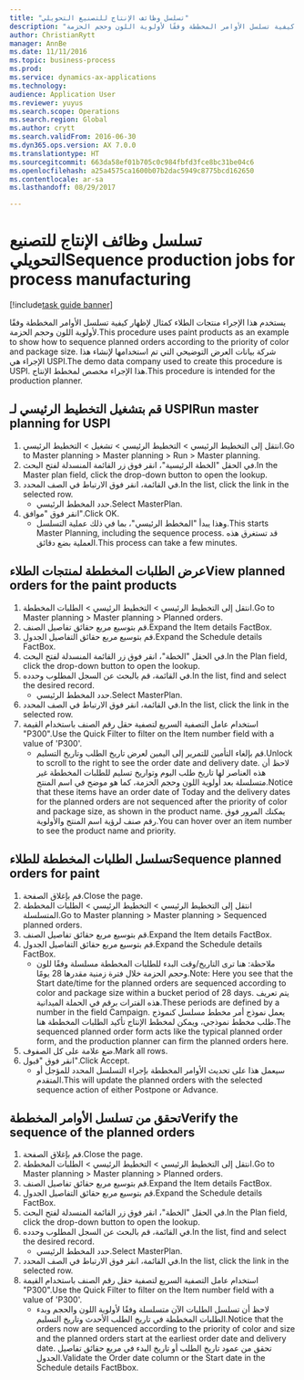 ```yaml
--- 
title: "تسلسل وظائف الإنتاج للتصنيع التحويلي"
description: "يستخدم هذا الإجراء منتجات الطلاء كمثال لإظهار كيفية تسلسل الأوامر المخططة وفقًا لأولوية اللون وحجم الحزمة."
author: ChristianRytt
manager: AnnBe
ms.date: 11/11/2016
ms.topic: business-process
ms.prod: 
ms.service: dynamics-ax-applications
ms.technology: 
audience: Application User
ms.reviewer: yuyus
ms.search.scope: Operations
ms.search.region: Global
ms.author: crytt
ms.search.validFrom: 2016-06-30
ms.dyn365.ops.version: AX 7.0.0
ms.translationtype: HT
ms.sourcegitcommit: 663da58ef01b705c0c984fbfd3fce8bc31be04c6
ms.openlocfilehash: a25a4575ca1600b07b2dac5949c8775bcd162650
ms.contentlocale: ar-sa
ms.lasthandoff: 08/29/2017

---
```

# <a name="sequence-production-jobs-for-process-manufacturing"></a><span data-ttu-id="ad6c3-103">تسلسل وظائف الإنتاج للتصنيع التحويلي</span><span class="sxs-lookup"><span data-stu-id="ad6c3-103">Sequence production jobs for process manufacturing</span></span>

[!include[task guide banner](../../includes/task-guide-banner.md)]

<span data-ttu-id="ad6c3-104">يستخدم هذا الإجراء منتجات الطلاء كمثال لإظهار كيفية تسلسل الأوامر المخططة وفقًا لأولوية اللون وحجم الحزمة.</span><span class="sxs-lookup"><span data-stu-id="ad6c3-104">This procedure uses paint products as an example to show how to sequence planned orders according to the priority of color and package size.</span></span> <span data-ttu-id="ad6c3-105">شركة بيانات العرض التوضيحي التي تم استخدامها لإنشاء هذا الإجراء هي USPI.</span><span class="sxs-lookup"><span data-stu-id="ad6c3-105">The demo data company used to create this procedure is USPI.</span></span> <span data-ttu-id="ad6c3-106">هذا الإجراء مخصص لمخطط الإنتاج‬.</span><span class="sxs-lookup"><span data-stu-id="ad6c3-106">This procedure is intended for the production planner.</span></span>


## <a name="run-master-planning-for-uspi"></a><span data-ttu-id="ad6c3-107">قم بتشغيل التخطيط الرئيسي لـ USPI</span><span class="sxs-lookup"><span data-stu-id="ad6c3-107">Run master planning for USPI</span></span>
1. <span data-ttu-id="ad6c3-108">انتقل إلى التخطيط الرئيسي > التخطيط الرئيسي > تشغيل > التخطيط الرئيسي.</span><span class="sxs-lookup"><span data-stu-id="ad6c3-108">Go to Master planning > Master planning > Run > Master planning.</span></span>
2. <span data-ttu-id="ad6c3-109">في الحقل "الخطة الرئيسية‬"، انقر فوق زر القائمة المنسدلة لفتح البحث.</span><span class="sxs-lookup"><span data-stu-id="ad6c3-109">In the Master plan field, click the drop-down button to open the lookup.</span></span>
3. <span data-ttu-id="ad6c3-110">في القائمة، انقر فوق الارتباط في الصف المحدد.</span><span class="sxs-lookup"><span data-stu-id="ad6c3-110">In the list, click the link in the selected row.</span></span>
    * <span data-ttu-id="ad6c3-111">حدد المخطط الرئيسي.</span><span class="sxs-lookup"><span data-stu-id="ad6c3-111">Select MasterPlan.</span></span>  
4. <span data-ttu-id="ad6c3-112">انقر فوق "موافق".</span><span class="sxs-lookup"><span data-stu-id="ad6c3-112">Click OK.</span></span>
    * <span data-ttu-id="ad6c3-113">وهذا يبدأ "المخطط الرئيسي"، بما في ذلك عملية التسلسل.</span><span class="sxs-lookup"><span data-stu-id="ad6c3-113">This starts Master Planning, including the sequence process.</span></span> <span data-ttu-id="ad6c3-114">قد تستغرق هذه العملية بضع دقائق.</span><span class="sxs-lookup"><span data-stu-id="ad6c3-114">This process can take a few minutes.</span></span>  

## <a name="view-planned-orders-for-the-paint-products"></a><span data-ttu-id="ad6c3-115">عرض الطلبات المخططة لمنتجات الطلاء</span><span class="sxs-lookup"><span data-stu-id="ad6c3-115">View planned orders for the paint products</span></span>
1. <span data-ttu-id="ad6c3-116">انتقل إلى التخطيط الرئيسي > التخطيط الرئيسي > الطلبات المخططة.</span><span class="sxs-lookup"><span data-stu-id="ad6c3-116">Go to Master planning > Master planning > Planned orders.</span></span>
2. <span data-ttu-id="ad6c3-117">قم بتوسيع مربع حقائق تفاصيل الصنف.</span><span class="sxs-lookup"><span data-stu-id="ad6c3-117">Expand the Item details FactBox.</span></span>
3. <span data-ttu-id="ad6c3-118">قم بتوسيع مربع حقائق التفاصيل الجدول.</span><span class="sxs-lookup"><span data-stu-id="ad6c3-118">Expand the Schedule details FactBox.</span></span>
4. <span data-ttu-id="ad6c3-119">في الحقل "الخطة"، انقر فوق زر القائمة المنسدلة لفتح البحث.</span><span class="sxs-lookup"><span data-stu-id="ad6c3-119">In the Plan field, click the drop-down button to open the lookup.</span></span>
5. <span data-ttu-id="ad6c3-120">في القائمة، قم بالبحث عن السجل المطلوب وحدده.</span><span class="sxs-lookup"><span data-stu-id="ad6c3-120">In the list, find and select the desired record.</span></span>
    * <span data-ttu-id="ad6c3-121">حدد المخطط الرئيسي.</span><span class="sxs-lookup"><span data-stu-id="ad6c3-121">Select MasterPlan.</span></span>  
6. <span data-ttu-id="ad6c3-122">في القائمة، انقر فوق الارتباط في الصف المحدد.</span><span class="sxs-lookup"><span data-stu-id="ad6c3-122">In the list, click the link in the selected row.</span></span>
7. <span data-ttu-id="ad6c3-123">استخدام عامل التصفية السريع لتصفية حقل رقم الصنف باستخدام القيمة "P300".</span><span class="sxs-lookup"><span data-stu-id="ad6c3-123">Use the Quick Filter to filter on the Item number field with a value of 'P300'.</span></span>
    * <span data-ttu-id="ad6c3-124">قم بإلغاء التأمين للتمرير إلى اليمين لعرض تاريخ الطلب وتاريخ التسليم.</span><span class="sxs-lookup"><span data-stu-id="ad6c3-124">Unlock to scroll to the right to see the order date and delivery date.</span></span> <span data-ttu-id="ad6c3-125">لاحظ أن هذه العناصر لها تاريخ طلب اليوم وتواريخ تسليم للطلبات المخططة غير متسلسلة بعد أولوية اللون وحجم الحزمة، كما هو موضح في اسم المنتج.</span><span class="sxs-lookup"><span data-stu-id="ad6c3-125">Notice that these items have an order date of Today and the delivery dates for the planned orders are not sequenced after the priority of color and package size, as shown in the product name.</span></span> <span data-ttu-id="ad6c3-126">يمكنك المرور فوق رقم صنف لرؤية اسم المنتج والأولوية.</span><span class="sxs-lookup"><span data-stu-id="ad6c3-126">You can hover over an item number to see the product name and priority.</span></span>  

## <a name="sequence-planned-orders-for-paint"></a><span data-ttu-id="ad6c3-127">تسلسل الطلبات المخططة للطلاء</span><span class="sxs-lookup"><span data-stu-id="ad6c3-127">Sequence planned orders for paint</span></span>
1. <span data-ttu-id="ad6c3-128">قم بإغلاق الصفحة.</span><span class="sxs-lookup"><span data-stu-id="ad6c3-128">Close the page.</span></span>
2. <span data-ttu-id="ad6c3-129">انتقل إلى التخطيط الرئيسي > التخطيط الرئيسي > الطلبات المخططة المتسلسلة.</span><span class="sxs-lookup"><span data-stu-id="ad6c3-129">Go to Master planning > Master planning > Sequenced planned orders.</span></span>
3. <span data-ttu-id="ad6c3-130">قم بتوسيع مربع حقائق تفاصيل الصنف.</span><span class="sxs-lookup"><span data-stu-id="ad6c3-130">Expand the Item details FactBox.</span></span>
4. <span data-ttu-id="ad6c3-131">قم بتوسيع مربع حقائق التفاصيل الجدول.</span><span class="sxs-lookup"><span data-stu-id="ad6c3-131">Expand the Schedule details FactBox.</span></span>
    * <span data-ttu-id="ad6c3-132">ملاحظة: هنا ترى التاريخ/وقت البدء للطلبات المخططة مسلسلة وفقًا للون وحجم الحزمة خلال فترة زمنية مقدرها 28 يومًا.</span><span class="sxs-lookup"><span data-stu-id="ad6c3-132">Note: Here you see that the Start date/time for the planned orders are sequenced according to color and package size within a bucket period of 28 days.</span></span> <span data-ttu-id="ad6c3-133">يتم تعريف هذه الفترات برقم في الحملة الميدانية.</span><span class="sxs-lookup"><span data-stu-id="ad6c3-133">These periods are defined by a number in the field Campaign.</span></span> <span data-ttu-id="ad6c3-134">يعمل نموذج أمر مخطط مسلسل كنموذج طلب مخطط نموذجي، ويمكن لمخطط الإنتاج تأكيد الطلبات المخططة هنا.</span><span class="sxs-lookup"><span data-stu-id="ad6c3-134">The sequenced planned order form acts like the typical planned order form, and the production planner can firm the planned orders here.</span></span>  
5. <span data-ttu-id="ad6c3-135">ضع علامة على كل الصفوف.</span><span class="sxs-lookup"><span data-stu-id="ad6c3-135">Mark all rows.</span></span>
6. <span data-ttu-id="ad6c3-136">انقر فوق "قبول".</span><span class="sxs-lookup"><span data-stu-id="ad6c3-136">Click Accept.</span></span>
    * <span data-ttu-id="ad6c3-137">سيعمل هذا على تحديث الأوامر المخططة بإجراء التسلسل المحدد للمؤجل أو المتقدم.</span><span class="sxs-lookup"><span data-stu-id="ad6c3-137">This will update the planned orders with the selected sequence action of either Postpone or Advance.</span></span>  

## <a name="verify-the-sequence-of-the-planned-orders"></a><span data-ttu-id="ad6c3-138">تحقق من تسلسل الأوامر المخططة</span><span class="sxs-lookup"><span data-stu-id="ad6c3-138">Verify the sequence of the planned orders</span></span>
1. <span data-ttu-id="ad6c3-139">قم بإغلاق الصفحة.</span><span class="sxs-lookup"><span data-stu-id="ad6c3-139">Close the page.</span></span>
2. <span data-ttu-id="ad6c3-140">انتقل إلى التخطيط الرئيسي > التخطيط الرئيسي > الطلبات المخططة.</span><span class="sxs-lookup"><span data-stu-id="ad6c3-140">Go to Master planning > Master planning > Planned orders.</span></span>
3. <span data-ttu-id="ad6c3-141">قم بتوسيع مربع حقائق تفاصيل الصنف.</span><span class="sxs-lookup"><span data-stu-id="ad6c3-141">Expand the Item details FactBox.</span></span>
4. <span data-ttu-id="ad6c3-142">قم بتوسيع مربع حقائق التفاصيل الجدول.</span><span class="sxs-lookup"><span data-stu-id="ad6c3-142">Expand the Schedule details FactBox.</span></span>
5. <span data-ttu-id="ad6c3-143">في الحقل "الخطة"، انقر فوق زر القائمة المنسدلة لفتح البحث.</span><span class="sxs-lookup"><span data-stu-id="ad6c3-143">In the Plan field, click the drop-down button to open the lookup.</span></span>
6. <span data-ttu-id="ad6c3-144">في القائمة، قم بالبحث عن السجل المطلوب وحدده.</span><span class="sxs-lookup"><span data-stu-id="ad6c3-144">In the list, find and select the desired record.</span></span>
    * <span data-ttu-id="ad6c3-145">حدد المخطط الرئيسي.</span><span class="sxs-lookup"><span data-stu-id="ad6c3-145">Select MasterPlan.</span></span>  
7. <span data-ttu-id="ad6c3-146">في القائمة، انقر فوق الارتباط في الصف المحدد.</span><span class="sxs-lookup"><span data-stu-id="ad6c3-146">In the list, click the link in the selected row.</span></span>
8. <span data-ttu-id="ad6c3-147">استخدام عامل التصفية السريع لتصفية حقل رقم الصنف باستخدام القيمة "P300".</span><span class="sxs-lookup"><span data-stu-id="ad6c3-147">Use the Quick Filter to filter on the Item number field with a value of 'P300'.</span></span>
    * <span data-ttu-id="ad6c3-148">لاحظ أن تسلسل الطلبات الآن متسلسلة وفقًا لأولوية اللون والحجم وبدء الطلبات المخططة في تاريخ الطلب الأحدث وتاريخ التسليم.</span><span class="sxs-lookup"><span data-stu-id="ad6c3-148">Notice that the orders now are sequenced according to the priority of color and size and the planned orders start at the earliest order date and delivery date.</span></span> <span data-ttu-id="ad6c3-149">تحقق من عمود تاريخ الطلب أو تاريخ البدء في مربع حقائق تفاصيل الجدول.</span><span class="sxs-lookup"><span data-stu-id="ad6c3-149">Validate the Order date column or the Start date in the Schedule details FactBbox.</span></span>  


